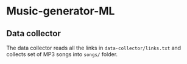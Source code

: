 # Music-generator-ML

## Data collector

The data collector reads all the links in `data-collector/links.txt` and collects set of MP3 songs into `songs/` folder.
